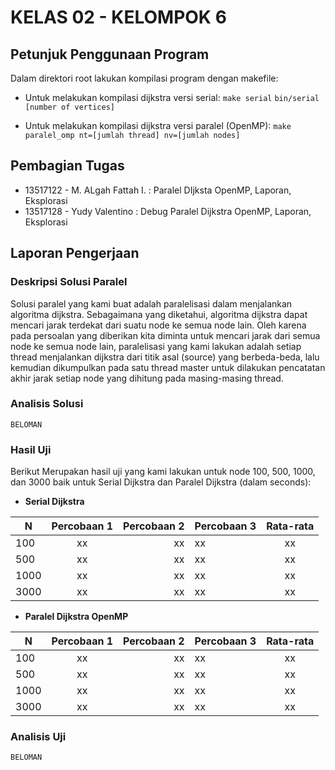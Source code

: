 # KELAS 02 - KELOMPOK 6

## Petunjuk Penggunaan Program
Dalam direktori root lakukan kompilasi program dengan makefile:

* Untuk melakukan kompilasi dijkstra versi serial:
`make serial`
`bin/serial [number of vertices]`

* Untuk melakukan kompilasi dijkstra versi paralel (OpenMP):
`make paralel_omp nt=[jumlah thread] nv=[jumlah nodes]`

## Pembagian Tugas
* 13517122 - M. ALgah Fattah I. : Paralel DIjksta OpenMP, Laporan, Eksplorasi
* 13517128 - Yudy Valentino : Debug Paralel Dijkstra OpenMP, Laporan, Eksplorasi

## Laporan Pengerjaan
### Deskripsi Solusi Paralel

Solusi paralel yang kami buat adalah paralelisasi dalam menjalankan algoritma dijkstra. Sebagaimana yang diketahui, algoritma dijkstra dapat mencari jarak terdekat dari suatu node ke semua node lain. Oleh karena pada persoalan yang diberikan kita diminta untuk mencari jarak dari semua node ke semua node lain, paralelisasi yang kami lakukan adalah setiap thread menjalankan dijkstra dari titik asal (source) yang berbeda-beda, lalu kemudian dikumpulkan pada satu thread master untuk dilakukan pencatatan akhir jarak setiap node yang dihitung pada masing-masing thread.


### Analisis Solusi
`BELOMAN`


### Hasil Uji
Berikut Merupakan hasil uji yang kami lakukan untuk node 100, 500, 1000, dan 3000 baik untuk Serial Dijkstra dan Paralel Dijkstra (dalam seconds):

* **Serial Dijkstra**

| N             | Percobaan 1   | Percobaan 2 | Percobaan 3 | Rata-rata           |
| ------------- |:-------------:| -----:| ------------- |:-------------:|
| 100      | xx | xx | xx      | xx |
| 500      | xx | xx | xx      | xx |
| 1000     | xx | xx | xx      | xx |
| 3000     | xx | xx | xx      | xx |


* **Paralel Dijkstra OpenMP**

| N             | Percobaan 1   | Percobaan 2 | Percobaan 3 | Rata-rata           |
| ------------- |:-------------:| -----:| ------------- |:-------------:|
| 100      | xx | xx | xx      | xx |
| 500      | xx | xx | xx      | xx |
| 1000     | xx | xx | xx      | xx |
| 3000     | xx | xx | xx      | xx |


### Analisis Uji
`BELOMAN`
